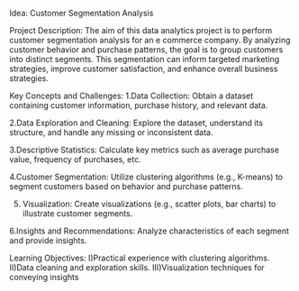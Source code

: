 Idea: Customer Segmentation Analysis

 Project Description:
 The aim of this data analytics project is to perform customer segmentation analysis for an e
commerce company. By analyzing customer behavior and purchase patterns, the goal is to
 group customers into distinct segments. This segmentation can inform targeted marketing
 strategies, improve customer satisfaction, and enhance overall business strategies.

 
 Key Concepts and Challenges:
 1.Data Collection: Obtain a dataset containing customer information, purchase history, and
 relevant data.

 2.Data Exploration and Cleaning: Explore the dataset, understand its structure, and handle
 any missing or inconsistent data.
 
 3.Descriptive Statistics: Calculate key metrics such as average purchase value, frequency of
 purchases, etc.
 
 4.Customer Segmentation: Utilize clustering algorithms (e.g., K-means) to segment
 customers based on behavior and purchase patterns.
 
 5. Visualization: Create visualizations (e.g., scatter plots, bar charts) to illustrate customer
 segments.
  
 6.Insights and Recommendations: Analyze characteristics of each segment and provide
 insights.
 
 Learning Objectives:
 I)Practical experience with clustering algorithms.
 II)Data cleaning and exploration skills.
 III)Visualization techniques for conveying insights
